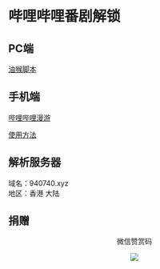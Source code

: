 # 哔哩哔哩番剧解锁

## PC端
[油猴脚本](https://greasyfork.org/zh-CN/scripts/25718-%E8%A7%A3%E9%99%A4b%E7%AB%99%E5%8C%BA%E5%9F%9F%E9%99%90%E5%88%B6 "油猴脚本")

## 手机端
[哔哩哔哩漫游](https://github.com/yujincheng08/BiliRoaming "哔哩哔哩漫游")

[使用方法](https://github.com/yujincheng08/BiliRoaming/wiki#%E4%BD%BF%E7%94%A8%E6%96%B9%E6%B3%95 "使用方法")

## 解析服务器
域名：940740.xyz  
地区：香港 大陆

## 捐赠<center>
<p align="center">微信赞赏码</p>
<p align="center"><img src="https://cdn.jsdelivr.net/gh/xwwbest/img@master/imgs/c8ec89e365969e2b58ea1ad6496103e.36rnwr9g3440.jpg" width="auto" height="auto"/></p>

